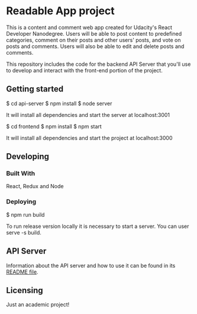 # Readable App project

This is a content and comment web app created for Udacity's React Developer Nanodegree.
Users will be able to post content to predefined categories, comment on their posts and other users' posts, and vote on posts and comments.
Users will also be able to edit and delete posts and comments.

This repository includes the code for the backend API Server that you'll use to develop and interact with the front-end portion of the project.

## Getting started

$ cd api-server
$ npm install
$ node server

It will install all dependencies and start the server at localhost:3001

$ cd frontend
$ npm install
$ npm start

It will install all dependencies and start the project at localhost:3000

## Developing

### Built With

React, Redux and Node

### Deploying

$ npm run build

To run release version locally it is necessary to start a server. You can user serve -s build.

## API Server

Information about the API server and how to use it can be found in its [README file](api-server/README.md).

## Licensing

Just an academic project!

